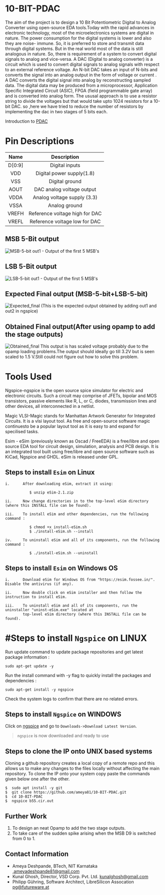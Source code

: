 # 10-BIT-PDAC

The aim of the project is to design a 10 Bit Potentiometric Digital to Analog Converter using open-source EDA tools.Today with the rapid advances in electronic technology, most of the microelectronics systems are digital in nature. The power consumption for the digital systems is lower and also they are noise- immune. So, it is preferred to store and transmit data through digital systems. But in the real world most of the data is still analogous in nature. So, there is requirement of a system to convert digital signals to analog and vice-versa. A DAC (Digital to analog converter) is a circuit which is used to convert digital signals to analog signals with respect to an external reference voltage. An N-bit DAC takes an input of N-bits and converts the signal into an analog output in the form of voltage or current . A DAC converts the digital signal into analog by reconstructing sampled data. The digital data may be produced from a microprocessor, Application Specific Integrated Circuit (ASIC), FPGA (field programmable gate array) and is converted into analog form. The ususal approach is to use a resistor string to divide the voltages but that would take upto 1024 resistors for a 10-bit DAC. so ,here we have tried to reduce the number of resistors by implementing the dac in two stages of 5 bits each.

Introduction to [PDAC](https://github.com/ameya81/10-BIT-PDAC/blob/master/week1.pdf) 

# Pin Descriptions 
| Name |  Description | 
| :---:  | :-: |
| D[0:9]  | Digital inputs |
| VDD   | Digital power supply(1.8) |
| VSS |  Digital ground|
| AOUT| DAC analog voltage output|
| VDDA| Analog voltage supply (3.3) |
| VSSA | Analog ground |
| VREFH | Reference voltage high for DAC|
| VREFL| Reference voltage low for DAC|


## MSB 5-Bit output
![MSB-5-bit](https://github.com/ameya81/10-BIT-PDAC/blob/master/out1.JPG?raw=true)
out1 - Output of the first 5 MSB's

## LSB 5-Bit output
![LSB-5-bit](https://github.com/ameya81/10-BIT-PDAC/blob/master/out2.JPG?raw=true)
out1 - Output of the first 5 MSB's

## Expected Final output (MSB-5-bit+LSB-5-bit)
![Expected_final](https://github.com/ameya81/10-BIT-PDAC/blob/master/aout.JPG?raw=true)
(This is the expected output obtained by adding out1 and out2 in ngspice)

## Obtained Final output(After using opamp to add the stage outputs)
![Obtained_final](https://github.com/ameya81/10-BIT-PDAC/blob/master/op_out.JPG?raw=true)
This output is has scaled voltage probably due to the opamp loading problems.The output should ideally go till 3.2V but is seen scaled to 1.5 V.Still could not figure out how to solve this problem.

# Tools Used

Ngspice-ngspice is the open source spice simulator for electric and electronic circuits. Such a circuit may comprise of JFETs, bipolar and MOS transistors, passive elements like R, L, or C, diodes, transmission lines and other devices, all interconnected in a netlist.

Magic VLSI-Magic stands for Manhattan Artwork Generator for Integrated Circuits. It is a vlsi layout tool. As free and open-source software magic continuesto be a popular layout tool as it is easy to and expand for specilised tasks.

Esim - eSim (previously known as Oscad / FreeEDA) is a free/libre and open source EDA tool for circuit design, simulation, analysis and PCB design. It is an integrated tool built using free/libre and open source software such as KiCad, Ngspice and GHDL. eSim is released under GPL.

## Steps to install ```Esim``` on Linux

	i.      After downloading eSim, extract it using: 
  
   		       $ unzip eSim-2.1.zip

   	ii.     Now change directories in to the top-level eSim directory (where this INSTALL file can be found).

   	iii.    To install eSim and other dependencies, run the following command :

   		       $ chmod +x install-eSim.sh
   		       $ ./install-eSim.sh --install

   	iv.     To uninstall eSim and all of its components, run the following command :

   		       $ ./install-eSim.sh --uninstall
    
## Steps to install ```Esim``` on Windows OS

    i.      Download eSim for Windows OS from "https://esim.fossee.in/". Disable the antivirus (if any).

    ii.     Now double click on eSim installer and then follow the instruction to install eSim.

    iii.    To uninstall eSim and all of its components, run the uninstaller "uninst-eSim.exe" located at 
            top-level eSim directory (where this INSTALL file can be found).    
    

# #Steps to install ```Ngspice``` on LINUX

Run update command to update package repositories and get latest package information :
``` 
sudo apt-get update -y
``` 
Run the install command with -y flag to quickly install the packages and dependencies :
``` 
sudo apt-get install -y ngspice
``` 
Check the system logs to confirm that there are no related errors.

## Steps to install ```Ngspice``` on WINDOWS

Click on [ngspice](http://ngspice.sourceforge.net/download.html) and go to ```Downloads->Download Latest Version```.

> ```ngspice``` is now downloaded and ready to use

## Steps to clone the IP onto UNIX based systems

Cloning a github repository creates a local copy of a remote repo and this allows us to make any changes to the files locally without affecting the main repository. To clone the IP onto your system copy paste the commands given below one after the other.

```
$  sudo apt install -y git
$  git clone https://github.com/ameya81/10-BIT-PDAC.git
$  cd 10-BIT-PDAC
$  ngspice b55.cir.out
```

## Further Work
1. To design an neat Opamp to add the two stage outputs.
2. To take care of the sudden spike arising when the MSB D9 is switched from 0 to 1.

## Contact Information

- Ameya Deshpande, BTech, NIT Karnataka ,ameyadeshpande81@gmail.com
- Kunal Ghosh, Director, VSD Corp. Pvt. Ltd. kunalghosh@gmail.com
- Philipp Gühring, Software Architect, LibreSilicon Assocation pg@futureware.at
